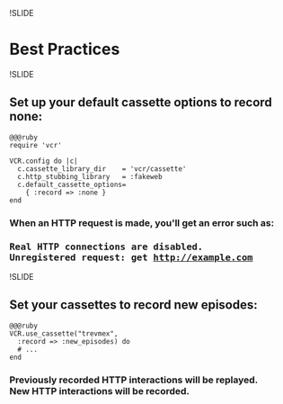 !SLIDE
# Best Practices #

!SLIDE
## Set up your default cassette options to record none: ##
    @@@ruby
    require 'vcr'

    VCR.config do |c|
      c.cassette_library_dir    = 'vcr/cassette'
      c.http_stubbing_library   = :fakeweb
      c.default_cassette_options= 
        { :record => :none }
    end
### When an HTTP request is made, you'll get an error such as: ###
### <tt>Real HTTP connections are disabled.<br />Unregistered request: get http://example.com</tt>

!SLIDE
## Set your cassettes to record new episodes: ##
    @@@ruby
    VCR.use_cassette("trevmex",
      :record => :new_episodes) do
      # ...
    end
### Previously recorded HTTP interactions will be replayed.<br />New HTTP interactions will be recorded. ###
